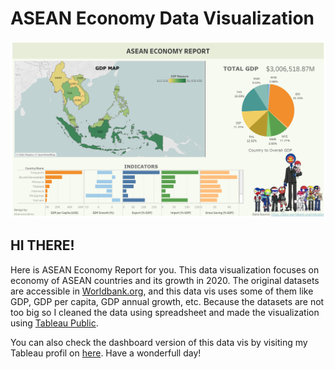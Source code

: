 # ASEAN Economy Data Visualization
![](https://github.com/KharismaBima/ASEAN-Economy-Data-Visualization-with-Tableau/blob/main/Asean%20Economy%20Report%20Viz.png?raw=true) 

## HI THERE!
Here is ASEAN Economy Report for you. This data visualization focuses on economy of ASEAN countries and its growth in 2020. The original datasets are accessible in <a href="https://data.worldbank.org/indicator">Worldbank.org</a>, and this data vis uses some of them like GDP, GDP per capita, GDP annual growth, etc. Because the datasets are not too big so I cleaned the data using spreadsheet and made the visualization using <a href="https://public.tableau.com">Tableau Public</a>.

You can also check the dashboard version of this data vis by visiting my Tableau profil on <a href="https://public.tableau.com/app/profile/kharisma.bima#!/">here</a>. Have a wonderfull day!
